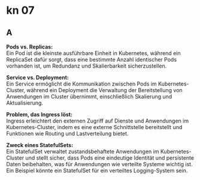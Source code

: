 # kn 07

## A

**Pods vs. Replicas:**  
Ein Pod ist die kleinste ausführbare Einheit in Kubernetes, während ein ReplicaSet dafür sorgt, dass eine bestimmte Anzahl identischer Pods vorhanden ist, um Redundanz und Skalierbarkeit sicherzustellen.

**Service vs. Deployment:**  
Ein Service ermöglicht die Kommunikation zwischen Pods im Kubernetes-Cluster, während ein Deployment die Verwaltung der Bereitstellung von Anwendungen im Cluster übernimmt, einschließlich Skalierung und Aktualisierung.

**Problem, das Ingress löst:**  
Ingress erleichtert den externen Zugriff auf Dienste und Anwendungen im Kubernetes-Cluster, indem es eine externe Schnittstelle bereitstellt und Funktionen wie Routing und Lastverteilung bietet.

**Zweck eines StatefulSets:**  
Ein StatefulSet verwaltet zustandsbehaftete Anwendungen im Kubernetes-Cluster und stellt sicher, dass Pods eine eindeutige Identität und persistente Daten beibehalten, was für Anwendungen wie verteilte Systeme wichtig ist. Ein Beispiel könnte ein StatefulSet für ein verteiltes Logging-System sein.





